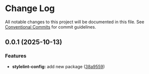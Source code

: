# Change Log

All notable changes to this project will be documented in this file.
See [Conventional Commits](https://conventionalcommits.org) for commit guidelines.

## 0.0.1 (2025-10-13)


### Features

* **stylelint-config:** add new package ([38a9559](https://github.com/Elonsoft/esfront/commit/38a9559a0eace208861e271de19b30cb6d2e31a7))
